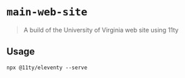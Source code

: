 # `main-web-site`

> A build of the University of Virginia web site using 11ty

## Usage

```
npx @11ty/eleventy --serve
```
